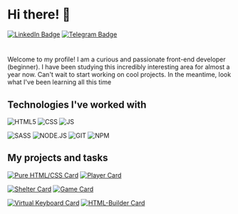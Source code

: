 # Hi there! 👋

 [![LinkedIn Badge](https://img.shields.io/badge/LinkedIn-0077B5?style=for-the-badge&logo=linkedin&logoColor=white)](https://www.linkedin.com/in/anna-nescierowicz-4005476b/) [![Telegram Badge](https://img.shields.io/badge/Telegram-2CA5E0?style=for-the-badge&logo=telegram&logoColor=white)](https://t.me/anna_nsc)

#
Welcome to my profile! I am a curious and passionate front-end developer (beginner). I have been studying this incredibly interesting area for almost a year now. Can't wait to start working on cool projects. In the meantime, look what I've been learning all this time

## Technologies I've worked with

![HTML5](https://img.shields.io/badge/HTML5-E34F26?style=for-the-badge&logo=html5&logoColor=white) ![CSS](https://img.shields.io/badge/CSS-239120?&style=for-the-badge&logo=css3&logoColor=white) ![JS](https://img.shields.io/badge/JavaScript-F7DF1E?style=for-the-badge&logo=javascript&logoColor=black)

![SASS](https://img.shields.io/badge/Sass-CC6699?style=for-the-badge&logo=sass&logoColor=white) ![NODE.JS](https://img.shields.io/badge/Node.js-43853D?style=for-the-badge&logo=node.js&logoColor=white) ![GIT](https://img.shields.io/badge/GIT-E44C30?style=for-the-badge&logo=git&logoColor=white) ![NPM](https://img.shields.io/badge/npm-CB3837?style=for-the-badge&logo=npm&logoColor=white)

## My projects and tasks

[![Pure HTML/CSS Card](https://github-readme-stats.vercel.app/api/pin/?username=yellographics&repo=HTML-CSS-PRACTICE)](https://github.com/yellographics/HTML-CSS-PRACTICE) [![Player Card](https://github-readme-stats.vercel.app/api/pin/?username=yellographics&repo=AUDIO-PLAYER)](https://github.com/yellographics/AUDIO-PLAYER)

[![Shelter Card](https://github-readme-stats.vercel.app/api/pin/?username=yellographics&repo=SHELTER)](https://github.com/yellographics/SHELTER) [![Game Card](https://github-readme-stats.vercel.app/api/pin/?username=yellographics&repo=match-match-game)](https://github.com/yellographics/match-match-game)


[![Virtual Keyboard Card](https://github-readme-stats.vercel.app/api/pin/?username=yellographics&repo=virtual-keyboard-task)](https://github.com/yellographics/virtual-keyboard-task) [![HTML-Builder Card](https://github-readme-stats.vercel.app/api/pin/?username=yellographics&repo=HTML-builder)](https://github.com/yellographics/HTML-builder)


